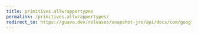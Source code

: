 ```yaml
---
title: primitives.allwrappertypes
permalink: /primitives.allwrappertypes/
redirect_to: https://guava.dev/releases/snapshot-jre/api/docs/com/google/common/primitives/Primitives.html#allWrapperTypes--
---
```

